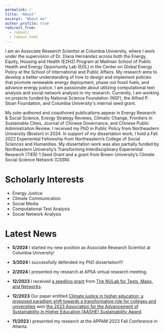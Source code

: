 ```yaml
---
permalink: /
title: "About"
excerpt: "About me"
author_profile: true
redirect_from: 
  - /about/
  - /about.html
---
```


I am an Associate Research Scientist at Columbia University, where I work under the supervision of Dr. Diana Hernández across both the Energy, Equity, Housing and Health (E2H2) Program at Mailman School of Public Health and Energy Opportunity Lab (EOL) in the Center on Global Energy Policy at the School of International and Public Affairs. My research aims to develop a better understanding of how to design and implement policies that promote renewable energy deployment, phase out fossil fuels, and advance energy justice. I am passionate about utilizing computational text analysis and social network analysis in my research. Currently, I am working on projects funded by National Science Foundation (NSF), the Alfred P. Sloan Foundation, and Columbia University's internal seed grant.

My sole-authored and coauthored publications appear in Energy Research & Social Science, Energy Strategy Reviews, Climatic Change, Frontiers in Sustainable Cities, Journal of Chinese Governance, and Chinese Public Administration Review. I received my PhD in Public Policy from Northeastern University (Boston) in 2024. In support of my dissertation work, I hold a Fall 2022 Experiential Fellowship from Northeastern’s College of Social Sciences and Humanities. My dissertation work was also partially funded by Northeastern University’s Transforming Interdisciplinary Experiential Research (TIER) 1 Seed Grant and a grant from Brown University’s Climate Social Science Network (CSSN).

Scholarly Interests
======
- Energy Justice
- Climate Communication
- Social Media
- Computational Text Analysis
- Social Network Analysis

Latest News
======
- **5/2024** I started my new position as Associate Research Scientist at Columbia University!
  
- **3/2024** I successfully defended my PhD dissertation!!!

- **2/2024** I presented my research at APSA virtual research meeting.

- **12/2023** I received [a seedling grant](https://cssh.northeastern.edu/nulab/fall-23-grants/) from [The NULab for Texts, Maps, and Networks](https://cssh.northeastern.edu/nulab/).

- **12/2023** Our paper entitled [Climate justice in higher education: a proposed paradigm shift towards a transformative role for colleges and universities](https://link.springer.com/article/10.1007/s10584-023-03486-4) won [the 2023 Association for the Advancement of Sustainability in Higher Education (AASHE) Sustainability Award](https://www.aashe.org/get-involved/awards/winners/).
  
- **11/2023** I presented my research at the APPAM 2023 Fall Conference in Atlanta.
